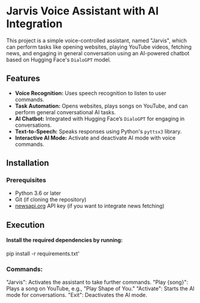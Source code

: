 # Jarvis Voice Assistant with AI Integration

This project is a simple voice-controlled assistant, named "Jarvis", which can perform tasks like opening websites, playing YouTube videos, fetching news, and engaging in general conversation using an AI-powered chatbot based on Hugging Face's `DialoGPT` model.

## Features

- **Voice Recognition:** Uses speech recognition to listen to user commands.
- **Task Automation:** Opens websites, plays songs on YouTube, and can perform general conversational AI tasks.
- **AI Chatbot:** Integrated with Hugging Face’s `DialoGPT` for engaging in conversations.
- **Text-to-Speech:** Speaks responses using Python's `pyttsx3` library.
- **Interactive AI Mode:** Activate and deactivate AI mode with voice commands.

## Installation

### Prerequisites

- Python 3.6 or later
- Git (if cloning the repository)
- [newsapi.org](https://newsapi.org) API key (if you want to integrate news fetching)

## Execution

#### Install the required dependencies by running:
pip install -r requirements.txt'

### Commands:
"Jarvis": Activates the assistant to take further commands.
"Play {song}": Plays a song on YouTube, e.g., "Play Shape of You."
"Activate": Starts the AI mode for conversations.
"Exit": Deactivates the AI mode.


